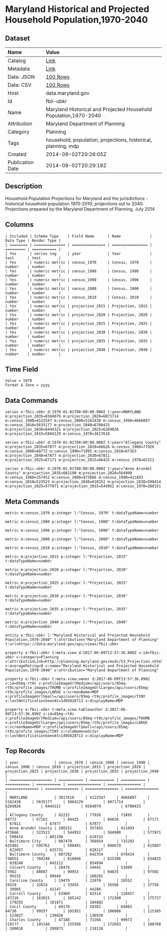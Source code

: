 # Maryland Historical and Projected Household Population,1970-2040

## Dataset

| Name | Value |
| :--- | :---- |
| Catalog | [Link](https://catalog.data.gov/dataset/maryland-historical-and-projected-household-population1970-2040-09833) |
| Metadata | [Link](https://data.maryland.gov/api/views/fbii-ubkr) |
| Data: JSON | [100 Rows](https://data.maryland.gov/api/views/fbii-ubkr/rows.json?max_rows=100) |
| Data: CSV | [100 Rows](https://data.maryland.gov/api/views/fbii-ubkr/rows.csv?max_rows=100) |
| Host | data.maryland.gov |
| Id | fbii-ubkr |
| Name | Maryland Historical and Projected Household Population,1970-2040 |
| Attribution | Maryland Department of Planning |
| Category | Planning |
| Tags | household, population, projections, historical, planning, mdp |
| Created | 2014-09-02T20:26:05Z |
| Publication Date | 2014-09-02T20:29:18Z |

## Description

Household Population Projections for Maryland and the jurisdictions - historical household population 1970-2010; projections out to 2040.
Projections prepared by the Maryland Department of Planning, July 2014

## Columns

```ls
| Included | Schema Type    | Field Name      | Name             | Data Type | Render Type |
| ======== | ============== | =============== | ================ | ========= | =========== |
| Yes      | series tag     | year            | Year             | text      | text        |
| Yes      | numeric metric | census_1970     | Census, 1970     | number    | number      |
| Yes      | numeric metric | census_1980     | Census, 1980     | number    | number      |
| Yes      | numeric metric | census_1990     | Census, 1990     | number    | number      |
| Yes      | numeric metric | census_2000     | Census, 2000     | number    | number      |
| Yes      | numeric metric | census_2010     | Census, 2010     | number    | number      |
| Yes      | numeric metric | projection_2015 | Projection, 2015 | number    | number      |
| Yes      | numeric metric | projection_2020 | Projection, 2020 | number    | number      |
| Yes      | numeric metric | projection_2025 | Projection, 2025 | number    | number      |
| Yes      | numeric metric | projection_2030 | Projection, 2030 | number    | number      |
| Yes      | numeric metric | projection_2035 | Projection, 2035 | number    | number      |
| Yes      | numeric metric | projection_2040 | Projection, 2040 | number    | number      |
```

## Time Field

```ls
Value = 1970
Format & Zone = yyyy
```

## Data Commands

```ls
series e:fbii-ubkr d:1970-01-01T00:00:00.000Z t:year=MARYLAND m:projection_2035=6584079 m:projection_2020=6071714 m:census_1980=4122547 m:census_2000=5162430 m:census_1990=4666897 m:census_2010=5635177 m:projection_2040=6700425 m:projection_2030=6444321 m:projection_2025=6269826 m:projection_2015=5864129 m:census_1970=3817618

series e:fbii-ubkr d:1970-01-01T00:00:00.000Z t:year="Allegany County" m:projection_2035=67877 m:projection_2020=66626 m:census_1980=77926 m:census_2000=68772 m:census_1990=71895 m:census_2010=67163 m:projection_2040=67877 m:projection_2030=67811 m:projection_2025=67171 m:projection_2015=66425 m:census_1970=82222

series e:fbii-ubkr d:1970-01-01T00:00:00.000Z t:year="Anne Arundel County" m:projection_2035=601190 m:projection_2020=564900 m:census_1980=357451 m:census_2000=473666 m:census_1990=411893 m:census_2010=523523 m:projection_2040=610152 m:projection_2030=590414 m:projection_2025=577971 m:projection_2015=544952 m:census_1970=280151
```

## Meta Commands

```ls
metric m:census_1970 p:integer l:"Census, 1970" t:dataTypeName=number

metric m:census_1980 p:integer l:"Census, 1980" t:dataTypeName=number

metric m:census_1990 p:integer l:"Census, 1990" t:dataTypeName=number

metric m:census_2000 p:integer l:"Census, 2000" t:dataTypeName=number

metric m:census_2010 p:integer l:"Census, 2010" t:dataTypeName=number

metric m:projection_2015 p:integer l:"Projection, 2015" t:dataTypeName=number

metric m:projection_2020 p:integer l:"Projection, 2020" t:dataTypeName=number

metric m:projection_2025 p:integer l:"Projection, 2025" t:dataTypeName=number

metric m:projection_2030 p:integer l:"Projection, 2030" t:dataTypeName=number

metric m:projection_2035 p:integer l:"Projection, 2035" t:dataTypeName=number

metric m:projection_2040 p:integer l:"Projection, 2040" t:dataTypeName=number

entity e:fbii-ubkr l:"Maryland Historical and Projected Household Population,1970-2040" t:attribution="Maryland Department of Planning" t:url=https://data.maryland.gov/api/views/fbii-ubkr

property e:fbii-ubkr t:meta.view d:2017-06-09T13:57:36.890Z v:id=fbii-ubkr v:category=Planning v:attributionLink=http://planning.maryland.gov/msdc/S3_Projection.shtml v:averageRating=0 v:name="Maryland Historical and Projected Household Population,1970-2040" v:attribution="Maryland Department of Planning"

property e:fbii-ubkr t:meta.view.owner d:2017-06-09T13:57:36.890Z v:id=85mq-rt9c v:profileImageUrlMedium=/api/users/85mq-rt9c/profile_images/THUMB v:profileImageUrlLarge=/api/users/85mq-rt9c/profile_images/LARGE v:screenName=MDP v:profileImageUrlSmall=/api/users/85mq-rt9c/profile_images/TINY v:lastNotificationSeenAt=1495028713 v:displayName=MDP

property e:fbii-ubkr t:meta.view.tableauthor d:2017-06-09T13:57:36.890Z v:id=85mq-rt9c v:profileImageUrlMedium=/api/users/85mq-rt9c/profile_images/THUMB v:profileImageUrlLarge=/api/users/85mq-rt9c/profile_images/LARGE v:screenName=MDP v:profileImageUrlSmall=/api/users/85mq-rt9c/profile_images/TINY v:roleName=editor v:lastNotificationSeenAt=1495028713 v:displayName=MDP
```

## Top Records

```ls
| year                | census_1970 | census_1980 | census_1990 | census_2000 | census_2010 | projection_2015 | projection_2020 | projection_2025 | projection_2030 | projection_2035 | projection_2040 | 
| =================== | =========== | =========== | =========== | =========== | =========== | =============== | =============== | =============== | =============== | =============== | =============== | 
| MARYLAND            | 3817618     | 4122547     | 4666897     | 5162430     | 5635177     | 5864129         | 6071714         | 6269826         | 6444321         | 6584079         | 6700425         | 
| Allegany County     | 82222       | 77926       | 71895       | 68772       | 67163       | 66425           | 66626           | 67171           | 67811           | 67877           | 67877           | 
| Anne Arundel County | 280151      | 357451      | 411893      | 473666      | 523523      | 544952          | 564900          | 577971          | 590414          | 601190          | 610152          | 
| Baltimore City      | 887479      | 769954      | 715292      | 625401      | 595762      | 598491          | 606679          | 615607          | 622057          | 625731          | 628117          | 
| Baltimore County    | 607282      | 642354      | 678424      | 736652      | 784248      | 810666          | 825306          | 834825          | 839240          | 845112          | 854694          | 
| Calvert County      | 20478       | 34441       | 51089       | 73982       | 88087       | 90953           | 94835           | 97502           | 99235           | 99949           | 100201          | 
| Caroline County     | 19479       | 22870       | 26552       | 29319       | 32624       | 33455           | 35586           | 37750           | 39905           | 42147           | 44286           | 
| Carroll County      | 63960       | 92514       | 120457      | 147316      | 163815      | 165142          | 172360          | 175727          | 179255          | 181871          | 184882          | 
| Cecil County        | 49176       | 58382       | 69483       | 84730       | 99557       | 101951          | 106806          | 115305          | 123037          | 130426          | 136939          | 
| Charles County      | 47188       | 72166       | 99973       | 119177      | 145146      | 155566          | 172663          | 188768          | 200018          | 209873          | 218118          | 
```